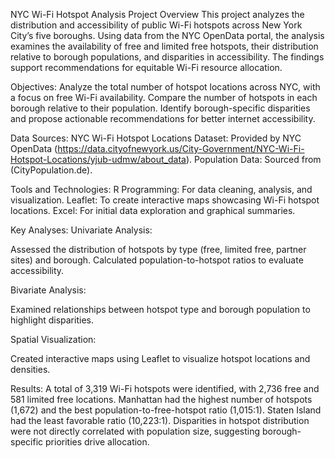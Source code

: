 NYC Wi-Fi Hotspot Analysis
Project Overview
This project analyzes the distribution and accessibility of public Wi-Fi hotspots across New York City’s five boroughs. Using data from the NYC OpenData portal, the analysis examines the availability of free and limited free hotspots, their distribution relative to borough populations, and disparities in accessibility. The findings support recommendations for equitable Wi-Fi resource allocation.

Objectives:
Analyze the total number of hotspot locations across NYC, with a focus on free Wi-Fi availability.
Compare the number of hotspots in each borough relative to their population.
Identify borough-specific disparities and propose actionable recommendations for better internet accessibility.

Data Sources:
NYC Wi-Fi Hotspot Locations Dataset: Provided by NYC OpenData (https://data.cityofnewyork.us/City-Government/NYC-Wi-Fi-Hotspot-Locations/yjub-udmw/about_data).
Population Data: Sourced from (CityPopulation.de).

Tools and Technologies:
R Programming: For data cleaning, analysis, and visualization.
Leaflet: To create interactive maps showcasing Wi-Fi hotspot locations.
Excel: For initial data exploration and graphical summaries.

Key Analyses:
Univariate Analysis:

Assessed the distribution of hotspots by type (free, limited free, partner sites) and borough.
Calculated population-to-hotspot ratios to evaluate accessibility.

Bivariate Analysis:

Examined relationships between hotspot type and borough population to highlight disparities.

Spatial Visualization:

Created interactive maps using Leaflet to visualize hotspot locations and densities.

Results:
A total of 3,319 Wi-Fi hotspots were identified, with 2,736 free and 581 limited free locations.
Manhattan had the highest number of hotspots (1,672) and the best population-to-free-hotspot ratio (1,015:1). Staten Island had the least favorable ratio (10,223:1).
Disparities in hotspot distribution were not directly correlated with population size, suggesting borough-specific priorities drive allocation.
